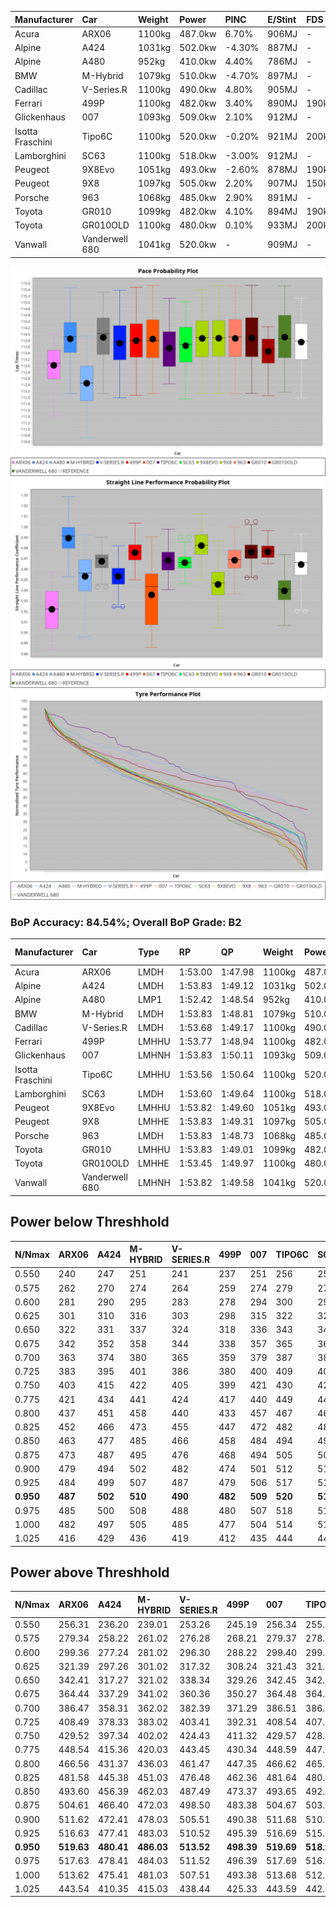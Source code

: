 | Manufacturer     | Car            | Weight | Power   | PINC    | E/Stint | FDS     |
|:-|:-|:-|:-|:-|:-|:-|
| Acura            | ARX06          | 1100kg | 487.0kw | 6.70%   | 906MJ   |    -    |
| Alpine           | A424           | 1031kg | 502.0kw | -4.30%  | 887MJ   |    -    |
| Alpine           | A480           | 952kg  | 410.0kw | 4.40%   | 786MJ   |    -    |
| BMW              | M-Hybrid       | 1079kg | 510.0kw | -4.70%  | 897MJ   |    -    |
| Cadillac         | V-Series.R     | 1100kg | 490.0kw | 4.80%   | 905MJ   |    -    |
| Ferrari          | 499P           | 1100kg | 482.0kw | 3.40%   | 890MJ   | 190kph  |
| Glickenhaus      | 007            | 1093kg | 509.0kw | 2.10%   | 912MJ   |    -    |
| Isotta Fraschini | Tipo6C         | 1100kg | 520.0kw | -0.20%  | 921MJ   | 200kph  |
| Lamborghini      | SC63           | 1100kg | 518.0kw | -3.00%  | 912MJ   |    -    |
| Peugeot          | 9X8Evo         | 1051kg | 493.0kw | -2.60%  | 878MJ   | 190kph  |
| Peugeot          | 9X8            | 1097kg | 505.0kw | 2.20%   | 907MJ   | 150kph  |
| Porsche          | 963            | 1068kg | 485.0kw | 2.90%   | 891MJ   |    -    |
| Toyota           | GR010          | 1099kg | 482.0kw | 4.10%   | 894MJ   | 190kph  |
| Toyota           | GR010OLD       | 1100kg | 480.0kw | 0.10%   | 933MJ   | 200kph  |
| Vanwall          | Vanderwell 680 | 1041kg | 520.0kw |    -    | 909MJ   |    -    |

![PACECHART](./IMG/AUTO.png)
![STRAIGHTLINEPERFORMANCECHART](./IMG/AUTO_sp.png)
![TYREPERFORMANCECHART](./IMG/AUTO_tw.png)

### BoP Accuracy: 84.54%; Overall BoP Grade: B2
| Manufacturer     | Car            | Type  | RP      | QP      | Weight | Power¹  | Threshhold | PINC    | Power²   | E/Stint | AVG Vmax  | FDS     | RDLC | L/Stint | BOP-Grade | Model Accuracy | Model Points | Match%  | SimDiff |
|:-|:-|:-|:-|:-|:-|:-|:-|:-|:-|:-|:-|:-|:-|:-|:-|:-|:-|:-|:-|
| Acura            | ARX06          | LMDH  | 1:53.00 | 1:47.98 | 1100kg | 487.0kw | 250.0kph   | 6.70%   | 519.60kw |  906MJ  | 276.44kph |    -    | 0.97 | 29      | -E1       | 100.00%        | 996          | 57.37%  | #       |
| Alpine           | A424           | LMDH  | 1:53.83 | 1:49.12 | 1031kg | 502.0kw | 250.0kph   | -4.30%  | 480.40kw |  887MJ  | 287.12kph |    -    | 1.02 | 29      | +B1       | 99.61%         | 762          | 88.55%  | #       |
| Alpine           | A480           | LMP1  | 1:52.42 | 1:48.54 |  952kg | 410.0kw | 250.0kph   | 4.40%   | 428.00kw |  786MJ  | 279.93kph |    -    | 0.97 | 27      | -Ω1       | 100.00%        | 1173         | 41.38%  | ±0.75s  |
| BMW              | M-Hybrid       | LMDH  | 1:53.83 | 1:48.81 | 1079kg | 510.0kw | 250.0kph   | -4.70%  | 486.00kw |  897MJ  | 282.08kph |    -    | 0.98 | 29      | +A2       | 100.00%        | 1826         | 93.39%  | #       |
| Cadillac         | V-Series.R     | LMDH  | 1:53.68 | 1:49.17 | 1100kg | 490.0kw | 250.0kph   | 4.80%   | 513.50kw |  905MJ  | 280.61kph |    -    | 0.96 | 29      | ~A1       | 99.00%         | 3184         | 97.62%  | ±1.06s  |
| Ferrari          | 499P           | LMHHU | 1:53.77 | 1:48.94 | 1100kg | 482.0kw | 250.0kph   | 3.40%   | 498.40kw |  890MJ  | 282.56kph | 190kph  | 1.00 | 30      | ~A1       | 98.07%         | 3550         | 98.06%  | ±1.26s  |
| Glickenhaus      | 007            | LMHNH | 1:53.83 | 1:50.11 | 1093kg | 509.0kw | 250.0kph   | 2.10%   | 519.70kw |  912MJ  | 279.38kph |    -    | 0.91 | 29      | +B1       | 94.48%         | 2311         | 88.32%  | ±0.75s  |
| Isotta Fraschini | Tipo6C         | LMHHU | 1:53.56 | 1:50.64 | 1100kg | 520.0kw | 250.0kph   | -0.20%  | 519.00kw |  921MJ  | 284.17kph | 200kph  | 1.00 | 29      | +D1       | 96.81%         | 91           | 67.36%  | #       |
| Lamborghini      | SC63           | LMDH  | 1:53.60 | 1:49.64 | 1100kg | 518.0kw | 250.0kph   | -3.00%  | 502.50kw |  912MJ  | 282.17kph |    -    | 0.99 | 29      | ~A1       | 100.00%        | 529          | 97.00%  | #       |
| Peugeot          | 9X8Evo         | LMHHU | 1:53.82 | 1:49.60 | 1051kg | 493.0kw | 250.0kph   | -2.60%  | 480.20kw |  878MJ  | 284.82kph | 190kph  | 1.00 | 30      | +B2       | 99.21%         | 377          | 84.41%  | #       |
| Peugeot          | 9X8            | LMHHE | 1:53.83 | 1:49.31 | 1097kg | 505.0kw | 250.0kph   | 2.20%   | 516.10kw |  907MJ  | 280.20kph | 150kph  | 0.97 | 29      | ~A1       | 99.52%         | 4561         | 100.00% | ±0.24s  |
| Porsche          | 963            | LMDH  | 1:53.83 | 1:48.73 | 1068kg | 485.0kw | 250.0kph   | 2.90%   | 499.10kw |  891MJ  | 283.23kph |    -    | 0.99 | 29      | ~A1       | 99.96%         | 10176        | 100.00% | ±0.69s  |
| Toyota           | GR010          | LMHHU | 1:53.83 | 1:49.01 | 1099kg | 482.0kw | 250.0kph   | 4.10%   | 501.80kw |  894MJ  | 282.74kph | 190kph  | 0.99 | 29      | ~A1       | 99.95%         | 5509         | 100.00% | ±0.58s  |
| Toyota           | GR010OLD       | LMHHE | 1:53.45 | 1:49.97 | 1100kg | 480.0kw | 250.0kph   | 0.10%   | 480.50kw |  933MJ  | 281.32kph | 200kph  | 0.98 | 30      | +E2       | 100.00%        | 351          | 54.62%  | #       |
| Vanwall          | Vanderwell 680 | LMHNH | 1:53.82 | 1:49.58 | 1041kg | 520.0kw | 0.0kph     |    -    | 520.00kw |  909MJ  | 282.73kph |    -    | 1.00 | 29      | ~A1       | 99.23%         | 387          | 100.00% | ±0.72s  |

## Power below Threshhold
| N/Nmax    | ARX06   | A424    | M-HYBRID | V-SERIES.R | 499P    | 007     | TIPO6C  | SC63    | 9X8EVO  | 9X8     | 963     | GR010   | GR010OLD | VANDERWELL 680 | ​     | RPM      | A480       |
|:-|:-|:-|:-|:-|:-|:-|:-|:-|:-|:-|:-|:-|:-|:-|:-|:-|:-|
|  0.550    |  240    |  247    |  251     |  241       |  237    |  251    |  256    |  255    |  243    |  249    |  239    |  237    |  236     |  256           |  ​    |   --     |  0.00      |
|  0.575    |  262    |  270    |  274     |  264       |  259    |  274    |  279    |  278    |  265    |  272    |  261    |  259    |  258     |  279           |  ​    |   --     |  0.00      |
|  0.600    |  281    |  290    |  295     |  283       |  278    |  294    |  300    |  299    |  285    |  292    |  280    |  278    |  277     |  300           |  ​    |   --     |  0.00      |
|  0.625    |  301    |  310    |  316     |  303       |  298    |  315    |  322    |  321    |  305    |  312    |  300    |  298    |  297     |  322           |  ​    |   --     |  0.00      |
|  0.650    |  322    |  331    |  337     |  324       |  318    |  336    |  343    |  342    |  325    |  333    |  320    |  318    |  317     |  343           |  ​    |   --     |  0.00      |
|  0.675    |  342    |  352    |  358     |  344       |  338    |  357    |  365    |  364    |  346    |  355    |  341    |  338    |  337     |  365           |  ​    |   --     |  0.00      |
|  0.700    |  363    |  374    |  380     |  365       |  359    |  379    |  387    |  386    |  367    |  376    |  362    |  359    |  358     |  387           |  ​    |   --     |  0.00      |
|  0.725    |  383    |  395    |  401     |  386       |  380    |  400    |  409    |  407    |  388    |  397    |  382    |  380    |  378     |  409           |  ​    |   --     |  0.00      |
|  0.750    |  403    |  415    |  422     |  405       |  399    |  421    |  430    |  428    |  407    |  417    |  401    |  399    |  397     |  430           |  ​    |   --     |  0.00      |
|  0.775    |  421    |  434    |  441     |  424       |  417    |  440    |  449    |  447    |  426    |  436    |  419    |  417    |  415     |  449           |  ​    |  5000    |  246.35    |
|  0.800    |  437    |  451    |  458     |  440       |  433    |  457    |  467    |  465    |  443    |  454    |  436    |  433    |  431     |  467           |  ​    |  5500    |  290.41    |
|  0.825    |  452    |  466    |  473     |  455       |  447    |  472    |  482    |  480    |  457    |  469    |  450    |  447    |  445     |  482           |  ​    |  6000    |  324.46    |
|  0.850    |  463    |  477    |  485     |  466       |  458    |  484    |  494    |  492    |  468    |  480    |  461    |  458    |  456     |  494           |  ​    |  6500    |  366.52    |
|  0.875    |  473    |  487    |  495     |  476       |  468    |  494    |  505    |  503    |  478    |  490    |  471    |  468    |  466     |  505           |  ​    |  7000    |  409.58    |
|  0.900    |  479    |  494    |  502     |  482       |  474    |  501    |  512    |  510    |  485    |  497    |  477    |  474    |  472     |  512           |  ​    |  7500    |  419.59    |
|  0.925    |  484    |  499    |  507     |  487       |  479    |  506    |  517    |  515    |  490    |  502    |  482    |  479    |  477     |  517           |  ​    |  8000    |  416.59    |
| **0.950** | **487** | **502** | **510**  | **490**    | **482** | **509** | **520** | **518** | **493** | **505** | **485** | **482** | **480**  | **520**        | **​** | **8500** | **419.59** |
|  0.975    |  485    |  500    |  508     |  488       |  480    |  507    |  518    |  516    |  491    |  503    |  483    |  480    |  478     |  518           |  ​    |  9000    |  209.29    |
|  1.000    |  482    |  497    |  505     |  485       |  477    |  504    |  514    |  512    |  488    |  500    |  480    |  477    |  475     |  514           |  ​    |   --     |  0.00      |
|  1.025    |  416    |  429    |  436     |  419       |  412    |  435    |  444    |  442    |  421    |  431    |  414    |  412    |  410     |  444           |  ​    |   --     |  0.00      |

## Power above Threshhold
| N/Nmax    | ARX06      | A424       | M-HYBRID   | V-SERIES.R | 499P       | 007        | TIPO6C     | SC63       | 9X8EVO     | 9X8        | 963        | GR010      | GR010OLD   | VANDERWELL 680 | ​     | RPM      | A480       |
|:-|:-|:-|:-|:-|:-|:-|:-|:-|:-|:-|:-|:-|:-|:-|:-|:-|:-|
|  0.550    |  256.31    |  236.20    |  239.01    |  253.26    |  245.19    |  256.34    |  255.47    |  247.23    |  236.09    |  254.05    |  246.03    |  247.38    |  236.24    |  256           |  ​    |   --     |  0.00      |
|  0.575    |  279.34    |  258.22    |  261.02    |  276.28    |  268.21    |  279.37    |  278.52    |  270.25    |  258.10    |  277.06    |  268.03    |  270.41    |  258.26    |  279           |  ​    |   --     |  0.00      |
|  0.600    |  299.36    |  277.24    |  281.02    |  296.30    |  288.22    |  299.40    |  299.55    |  290.27    |  277.11    |  298.06    |  288.04    |  290.44    |  277.28    |  300           |  ​    |   --     |  0.00      |
|  0.625    |  321.39    |  297.26    |  301.02    |  317.32    |  308.24    |  321.43    |  321.59    |  310.28    |  297.11    |  319.07    |  308.04    |  310.47    |  297.30    |  322           |  ​    |   --     |  0.00      |
|  0.650    |  342.41    |  317.27    |  321.02    |  338.34    |  329.26    |  342.45    |  342.63    |  331.30    |  317.12    |  340.07    |  329.04    |  331.50    |  317.32    |  343           |  ​    |   --     |  0.00      |
|  0.675    |  364.44    |  337.29    |  341.02    |  360.36    |  350.27    |  364.48    |  364.67    |  352.32    |  337.13    |  362.08    |  350.05    |  352.54    |  337.34    |  365           |  ​    |   --     |  0.00      |
|  0.700    |  386.47    |  358.31    |  362.02    |  382.39    |  371.29    |  386.51    |  386.72    |  374.34    |  358.14    |  384.08    |  371.05    |  373.57    |  358.36    |  387           |  ​    |   --     |  0.00      |
|  0.725    |  408.49    |  378.33    |  383.02    |  403.41    |  392.31    |  408.54    |  407.75    |  395.36    |  378.14    |  406.09    |  392.05    |  394.60    |  378.38    |  409           |  ​    |   --     |  0.00      |
|  0.750    |  429.52    |  397.34    |  402.02    |  424.43    |  411.32    |  429.57    |  428.79    |  415.38    |  397.15    |  427.09    |  412.05    |  414.63    |  397.40    |  430           |  ​    |   --     |  0.00      |
|  0.775    |  448.54    |  415.36    |  420.03    |  443.45    |  430.34    |  448.59    |  447.83    |  434.40    |  415.16    |  446.10    |  431.06    |  433.66    |  415.41    |  449           |  ​    |  5000    |  246.35    |
|  0.800    |  466.56    |  431.37    |  436.03    |  461.47    |  447.35    |  466.62    |  465.86    |  451.41    |  431.16    |  463.10    |  448.06    |  450.68    |  431.43    |  467           |  ​    |  5500    |  290.41    |
|  0.825    |  481.58    |  445.38    |  451.03    |  476.48    |  462.36    |  481.64    |  480.89    |  466.43    |  445.17    |  478.10    |  463.06    |  465.71    |  445.44    |  482           |  ​    |  6000    |  324.46    |
|  0.850    |  493.60    |  456.39    |  462.03    |  487.49    |  473.37    |  493.65    |  492.91    |  477.44    |  456.17    |  490.10    |  474.06    |  476.72    |  456.46    |  494           |  ​    |  6500    |  366.52    |
|  0.875    |  504.61    |  466.40    |  472.03    |  498.50    |  483.38    |  504.67    |  503.93    |  487.45    |  466.18    |  501.11    |  484.06    |  486.74    |  466.47    |  505           |  ​    |  7000    |  409.58    |
|  0.900    |  511.62    |  472.41    |  478.03    |  505.51    |  490.38    |  511.68    |  510.95    |  494.45    |  472.18    |  508.11    |  491.06    |  493.75    |  472.47    |  512           |  ​    |  7500    |  419.59    |
|  0.925    |  516.63    |  477.41    |  483.03    |  510.52    |  495.39    |  516.69    |  515.95    |  499.46    |  477.18    |  513.11    |  496.06    |  498.76    |  477.48    |  517           |  ​    |  8000    |  416.59    |
| **0.950** | **519.63** | **480.41** | **486.03** | **513.52** | **498.39** | **519.69** | **518.96** | **502.46** | **480.18** | **516.11** | **499.07** | **501.76** | **480.48** | **520**        | **​** | **8500** | **419.59** |
|  0.975    |  517.63    |  478.41    |  484.03    |  511.52    |  496.39    |  517.69    |  516.96    |  500.46    |  478.18    |  514.11    |  497.06    |  499.76    |  478.48    |  518           |  ​    |  9000    |  209.29    |
|  1.000    |  513.62    |  475.41    |  481.03    |  507.51    |  493.38    |  513.68    |  512.95    |  497.46    |  475.18    |  510.11    |  494.06    |  496.75    |  475.47    |  514           |  ​    |   --     |  0.00      |
|  1.025    |  443.54    |  410.35    |  415.03    |  438.44    |  425.33    |  443.59    |  442.82    |  429.39    |  410.16    |  441.09    |  426.06    |  428.65    |  410.41    |  444           |  ​    |   --     |  0.00      |
